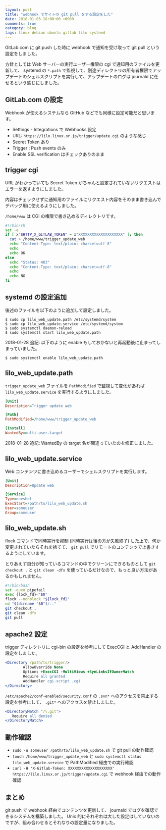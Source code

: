 ```yaml
---
layout: post
title: "webhook でサイトの git pull をする設定をした"
date: 2018-01-03 18:00:00 +0900
comments: true
category: blog
tags: linux debian ubuntu gitlab lilo systemd
---
```

GitLab.com に git push した時に webhook で通知を受け取って git pull という設定をしました。

方針としては Web サーバーの実行ユーザー権限の cgi で通知用のファイルを更新して、 systemd の `*.path` で監視して、別途ディレクトリの所有者権限でアップデートのシェルスクリプトを実行して、アップデートのログは journald に任せるという感じにしました。

<!--more-->

## GitLab.com の設定

Webhook が使えるシステムなら GitHub などでも同様に設定可能だと思います。

- Settings - Integrations で Webhooks 設定
- URL: `https://lilo.linux.or.jp/trigger/update.cgi` のような感じ
- Secret Token あり
- Trigger : Push events のみ
- Enable SSL verification はチェックありのまま

## trigger cgi

URL がわかっていても Secret Token がちゃんと設定されていないリクエストはエラーを返すようにしました。

内容はチェックせずに通知用のファイルにリクエスト内容をそのまま書き込んでデバッグ用に使えるようにしました。

`/home/www` は CGI の権限で書き込めるディレクトリです。

```sh
#!/bin/sh
set -e
if [ x"$HTTP_X_GITLAB_TOKEN" = x"XXXXXXXXXXXXXXXXXXXX" ]; then
  cat > /home/www/trigger_update_web
  echo "Content-Type: text/plain; charset=utf-8"
  echo
  echo OK
else
  echo "Status: 403"
  echo "Content-Type: text/plain; charset=utf-8"
  echo
  echo NG
fi
```

## systemd の設定追加

後述のファイルを以下のように追加して設定しました。

```console
$ sudo cp lilo_web_update.path /etc/systemd/system
$ sudo cp lilo_web_update.service /etc/systemd/system
$ sudo systemctl daemon-reload
$ sudo systemctl start lilo_web_update.path
```

2018-01-28 追記: 以下のように enable もしておかないと再起動後に止まってしまっていました。

```console
$ sudo systemctl enable lilo_web_update.path
```

## lilo_web_update.path

`trigger_update_web` ファイルを `PathModified` で監視して変化があれば `lilo_web_update.service` を実行するようにしました。

```ini
[Unit]
Description=Trigger update web

[Path]
PathModified=/home/www/trigger_update_web

[Install]
WantedBy=multi-user.target
```

2018-01-28 追記: WantedBy の target 名が間違っていたのを修正しました。

## lilo_web_update.service

Web コンテンツに書き込めるユーザーでシェルスクリプトを実行します。

```ini
[Unit]
Description=Update web

[Service]
Type=oneshot
ExecStart=/path/to/lilo_web_update.sh
User=someuser
Group=someuser
```

## lilo_web_update.sh

flock コマンドで同時実行を抑制 (同時実行は後の方が失敗終了) した上で、何か変更されていたらそれを捨てて、 `git pull` でリモートのコンテンツで上書きするようにしています。

とりあえず自分が知っているコマンドの中でクリーンにできるものとして `git checkout .` と `git clean -dfx` を使っているだけなので、もっと良い方法があるかもしれません。

```bash
#!/bin/bash
set -euxo pipefail
exec {lock_fd}<"$0"
flock --nonblock "${lock_fd}"
cd "$(dirname "$0")/.."
git checkout .
git clean -dfx
git pull
```

## apache2 設定

trigger ディレクトリに cgi-bin の設定を参考にして ExecCGI と AddHandler の設定をしました。

```apache
<Directory /path/to/trigger/>
        AllowOverride None
        Options +ExecCGI -MultiViews +SymLinksIfOwnerMatch
        Require all granted
        AddHandler cgi-script .cgi
</Directory>
```

`/etc/apache2/conf-enabled/security.conf` の `.svn*` へのアクセスを禁止する設定を参考にして、 `.git*` へのアクセスを禁止しました。

```apache
<DirectoryMatch "/\.git">
   Require all denied
</DirectoryMatch>
```

## 動作確認

- `sudo -u someuser /path/to/lilo_web_update.sh` で git pull の動作確認
- `touch /home/www/trigger_update_web` と `sudo systemctl status lilo_web_update.service` で PathModified 経由での実行確認
- `curl -H 'X-Gitlab-Token: XXXXXXXXXXXXXXXXXXXX' https://lilo.linux.or.jp/trigger/update.cgi` で webhook 経由での動作確認

## まとめ

git push で webhook 経由でコンテンツを更新して、 journald でログを確認できるシステムを構築しました。
Unix 的にそれぞれは大した設定はしていないのですが、組み合わせるとそれなりの設定量になりました。

